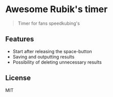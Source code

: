 # Awesome Rubik's timer

> Timer for fans speedkubing's
## Features

- Start after releasing the space-button
- Saving and outputting results
- Possibility of deleting unnecessary results

## License

MIT